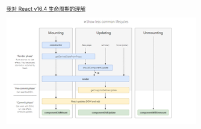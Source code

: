 <a href="https://juejin.im/post/5b6f1800f265da282d45a79a">我对 React v16.4 生命周期的理解</a>

<img src="https://github.com/HanLess/react-analysis/blob/master/img/react%E7%94%9F%E5%91%BD%E5%91%A8%E6%9C%9F.png" />
